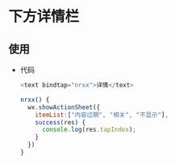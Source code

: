 # 下方详情栏

## 使用

  - 代码

    ```js
    <text bindtap="nrxx">详情</text>
    ```

    ```js
    nrxx() {
      wx.showActionSheet({
        itemList:["内容过期", "相关", "不显示"],
        success(res) {
          console.log(res.tapIndex);
        }
      })
    }
    ```
